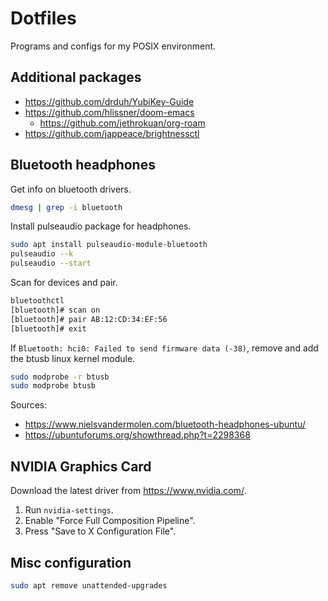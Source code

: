 # Dotfiles

Programs and configs for my POSIX environment.

## Additional packages

* <https://github.com/drduh/YubiKey-Guide>
* <https://github.com/hlissner/doom-emacs>
  * <https://github.com/jethrokuan/org-roam>
* <https://github.com/jappeace/brightnessctl>

## Bluetooth headphones

Get info on bluetooth drivers.

```bash
dmesg | grep -i bluetooth
```

Install pulseaudio package for headphones.

```bash
sudo apt install pulseaudio-module-bluetooth
pulseaudio --k
pulseaudio --start
```

Scan for devices and pair.

```bash
bluetoothctl
[bluetooth]# scan on
[bluetooth]# pair AB:12:CD:34:EF:56
[bluetooth]# exit
```

If `Bluetooth: hci0: Failed to send firmware data (-38)`, remove and add the
btusb linux kernel module.

```bash
sudo modprobe -r btusb
sudo modprobe btusb
```

Sources:
- <https://www.nielsvandermolen.com/bluetooth-headphones-ubuntu/>
- <https://ubuntuforums.org/showthread.php?t=2298368>

## NVIDIA Graphics Card

Download the latest driver from <https://www.nvidia.com/>.

1. Run `nvidia-settings`.
2. Enable "Force Full Composition Pipeline".
3. Press "Save to X Configuration File".

## Misc configuration

```bash
sudo apt remove unattended-upgrades
```
